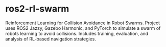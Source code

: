 # ros2-rl-swarm
Reinforcement Learning for Collision Avoidance in Robot Swarms. Project uses ROS2 Jazzy, Gazebo Harmonic, and PyTorch to simulate a swarm of robots learning to avoid collisions. Includes training, evaluation, and analysis of RL-based navigation strategies.
